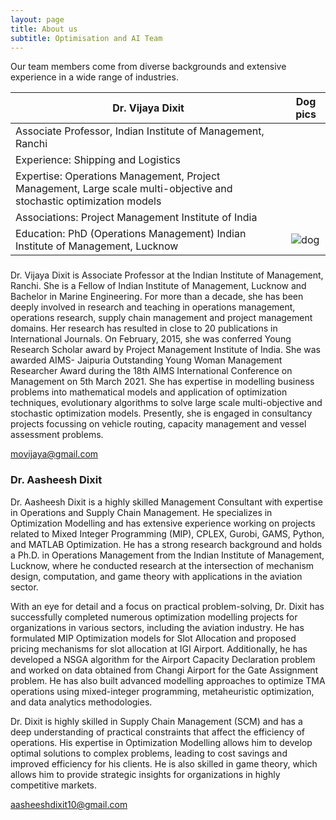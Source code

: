 ```yaml
---
layout: page
title: About us
subtitle: Optimisation and AI Team
---
```

Our team members come from diverse backgrounds and extensive experience in a wide range of industries.

| Dr. Vijaya Dixit                    | Dog pics                            |
| ----------------------------------- | ----------------------------------- |
| Associate Professor, Indian Institute of Management, Ranchi|
| Experience: Shipping and Logistics|
| Expertise: Operations Management, Project Management, Large scale multi-objective and stochastic optimization models|
|Associations: Project Management Institute of India|
| Education: PhD (Operations Management) Indian Institute of Management, Lucknow| ![dog](https://example.com/dog.png) |

### 

Dr. Vijaya Dixit is Associate Professor at the Indian Institute of Management, Ranchi. She is a
Fellow of Indian Institute of Management, Lucknow and Bachelor in Marine Engineering. For more
than a decade, she has been deeply involved in research and teaching in operations management,
operations research, supply chain management and project management domains. Her research has
resulted in close to 20 publications in International Journals. On February, 2015, she was conferred
Young Research Scholar award by Project Management Institute of India. She was awarded AIMS-
Jaipuria Outstanding Young Woman Management Researcher Award during the 18th AIMS
International Conference on Management on 5th March 2021.
She has expertise in modelling business problems into mathematical models and application of
optimization techniques, evolutionary algorithms to solve large scale multi-objective and stochastic
optimization models. Presently, she is engaged in consultancy projects focussing on vehicle routing,
capacity management and vessel assessment problems.

<movijaya@gmail.com>

### Dr. Aasheesh Dixit

Dr. Aasheesh Dixit is a highly skilled Management Consultant with expertise in Operations and Supply Chain Management. He specializes in Optimization Modelling and has extensive experience working on projects related to Mixed Integer Programming (MIP), CPLEX, Gurobi, GAMS, Python, and MATLAB Optimization. He has a strong research background and holds a Ph.D. in Operations Management from the Indian Institute of Management, Lucknow, where he conducted research at the intersection of mechanism design, computation, and game theory with applications in the aviation sector.

With an eye for detail and a focus on practical problem-solving, Dr. Dixit has successfully completed numerous optimization modelling projects for organizations in various sectors, including the aviation industry. He has formulated MIP Optimization models for Slot Allocation and proposed pricing mechanisms for slot allocation at IGI Airport. Additionally, he has developed a NSGA algorithm for the Airport Capacity Declaration problem and worked on data obtained from Changi Airport for the Gate Assignment problem. He has also built advanced modelling approaches to optimize TMA operations using mixed-integer programming, metaheuristic optimization, and data analytics methodologies.

Dr. Dixit is highly skilled in Supply Chain Management (SCM) and has a deep understanding of practical constraints that affect the efficiency of operations. His expertise in Optimization Modelling allows him to develop optimal solutions to complex problems, leading to cost savings and improved efficiency for his clients. He is also skilled in game theory, which allows him to provide strategic insights for organizations in highly competitive markets.

<aasheeshdixit10@gmail.com>
